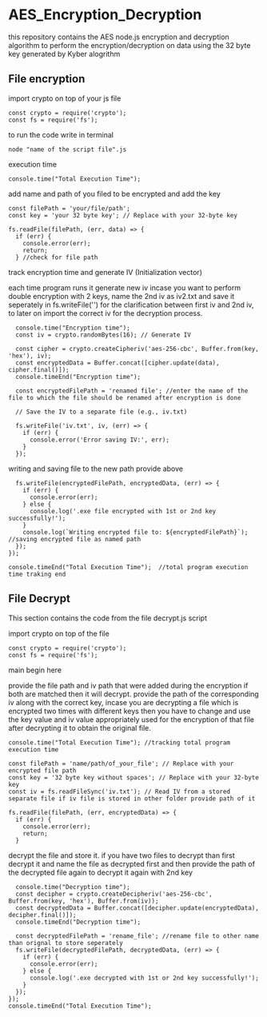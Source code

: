 # AES_Encryption_Decryption
this repository contains the AES node.js encryption and decryption algorithm to perform the encryption/decryption on data using the 32 byte key generated by Kyber alogrithm


## File encryption

import crypto on top of your js file
```
const crypto = require('crypto');
const fs = require('fs');
```
to run the code write in terminal 
```
node "name of the script file".js
```
execution time
```
console.time("Total Execution Time");
```
add name and path of you filed to be encrypted and add the key
```
const filePath = 'your/file/path';
const key = 'your 32 byte key'; // Replace with your 32-byte key

fs.readFile(filePath, (err, data) => {
  if (err) {
    console.error(err);
    return;
  } //check for file path
```
track encryption time and generate IV (Initialization vector)

each time program runs it generate new iv incase you want to perform double encryption with 2 keys, name the 2nd iv as iv2.txt and save it seperately in fs.writeFile('') for the clarification between first iv and 2nd iv, to later on import the correct iv for the decryption process.

```
  console.time("Encryption time");
  const iv = crypto.randomBytes(16); // Generate IV

  const cipher = crypto.createCipheriv('aes-256-cbc', Buffer.from(key, 'hex'), iv);
  const encryptedData = Buffer.concat([cipher.update(data), cipher.final()]);
  console.timeEnd("Encryption time");

  const encryptedFilePath = 'renamed file'; //enter the name of the file to which the file should be renamed after encryption is done

  // Save the IV to a separate file (e.g., iv.txt)

  fs.writeFile('iv.txt', iv, (err) => {
    if (err) {
      console.error('Error saving IV:', err);
    }
  });
```
writing and saving file to the new path provide above
```
  fs.writeFile(encryptedFilePath, encryptedData, (err) => {
    if (err) {
      console.error(err);
    } else {
      console.log('.exe file encrypted with 1st or 2nd key successfully!');
    }
    console.log(`Writing encrypted file to: ${encryptedFilePath}`); //saving encrypted file as named path
  });
});

console.timeEnd("Total Execution Time");  //total program execution time traking end
```


## File Decrypt

This section contains the code from the file decrypt.js script

import crypto on top of the file
```
const crypto = require('crypto');
const fs = require('fs');
```
main begin here

provide the file path and iv path that were added during the encryption if both are matched then it will decrypt.
provide the path of the corresponding iv along with the correct key, incase you are decrypting a file which is encrypted two times with different keys then you have to change and use the key value and iv value appropriately used for the encryption of that file after decrypting it to obtain the original file.
```
console.time("Total Execution Time"); //tracking total program execution time

const filePath = 'name/path/of_your_file'; // Replace with your encrypted file path
const key = '32 byte key without spaces'; // Replace with your 32-byte key
const iv = fs.readFileSync('iv.txt'); // Read IV from a stored separate file if iv file is stored in other folder provide path of it

fs.readFile(filePath, (err, encryptedData) => {
  if (err) {
    console.error(err);
    return;
  }
```
decrypt the file and store it.
if you have two files to decrypt than first decrypt it and name the file as decrypted first and then provide the path of the decrypted file again to decrypt it again with 2nd key
```
  console.time("Decryption time");
  const decipher = crypto.createDecipheriv('aes-256-cbc', Buffer.from(key, 'hex'), Buffer.from(iv));
  const decryptedData = Buffer.concat([decipher.update(encryptedData), decipher.final()]);
  console.timeEnd("Decryption time");

  const decryptedFilePath = 'rename_file'; //rename file to other name than orignal to store seperately
  fs.writeFile(decryptedFilePath, decryptedData, (err) => {
    if (err) {
      console.error(err);
    } else {
      console.log('.exe decrypted with 1st or 2nd key successfully!');
    }
  });
});
console.timeEnd("Total Execution Time");
```
